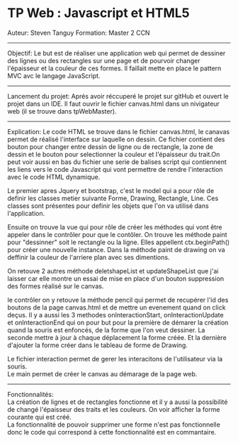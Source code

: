 # TP Web : Javascript et HTML5

Auteur: Steven Tanguy
Formation: Master 2 CCN

---

Objectif:
Le but est de réaliser une application web qui permet de dessiner des lignes ou des rectangles sur une page et de pourvoir changer l'épaisseur et la couleur de ces formes. Il faillait mette en place le pattern MVC avc le langage JavaScript.

---

Lancement du projet:
Aprés avoir réccuperé le projet sur gitHub et ouvert le projet dans un IDE. Il faut ouvrir le fichier canvas.html dans un nivigateur web (il se trouve dans tpWebMaster).

---

Explication:
Le code HTML se trouve dans le fichier canvas.html, le canavas permet de réalisé l'interface sur laquelle on dessin.
Ce fichier contient des bouton pour changer entre dessin de ligne ou de rectangle, la zone de dessin et le bouton pour selectionner la couleur et l'épaisseur du trait.On peut voir aussi en bas du fichier une serie de balises script qui contiennent les liens vers le code Javascript qui vont permettre de rendre l'interaction avec le code HTML dynamique.

Le premier apres Jquery et bootstrap, c'est le model qui a pour rôle de definir les classes metier suivante Forme, Drawing, Rectangle, Line. Ces classes sont présentes pour definir les objets que l'on va utilisé dans l'application.

Ensuite on trouve la vue qui pour rôle de créer les méthodes qui vont être appeler dans le contrôler pour que le contôler.
On trouve les méthode paint pour "dessinner" soit le rectangle ou la ligne. Elles appellent ctx.beginPath() pour créer une nouvelle instance.
Dans la méthode paint de drawing on va deffinir la couleur de l'arriere plan avec ses dimentions.

On retouve 2 autres méthode deletshapeList et updateShapeList que j'ai laisser car elle montre un essai de mise en place d'un bouton suppression des formes réalisé sur le canvas.

le contrôler on y retouve la méthode pencil qui permet de recupérer l'id des boutons de la page canvas.html et de mettre un evenement quand on click deçus. Il y a aussi les 3 methodes onInteractionStart, onInteractionUpdate et onInteractionEnd qui on pour but pour la première de démarer la création quand la souris est enfoncés, de la forme que l'on veut dessiner.
La seconde mettre à jour à chaque déplacement la forme créée. Et la dernière d'ajouter la forme créer dans le tableau de forme de Drawing.

Le fichier interaction permet de gerer les interacitons de l'utilisateur via la souris.  
Le main permet de créer le canvas au démarage de la page web.

---

Fonctionnalités:  
La création de lignes et de rectangles fonctionne et il y a aussi la possibilité de changé l'épaisseur des traits et les couleurs. On voir afficher la forme courante qui est créé.  
La fonctionnalité de pouvoir supprimer une forme n'est pas fonctionnelle donc le code qui correspond à cette fonctionnalité est en commantaire.

